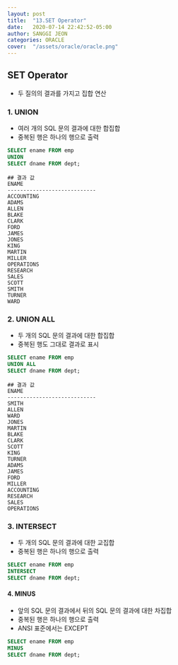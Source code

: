 ```yaml
---
layout: post
title:  "13.SET Operator"
date:   2020-07-14 22:42:52-05:00
author: SANGGI JEON
categories: ORACLE
cover:  "/assets/oracle/oracle.png"
---
```

## SET Operator

- 두 질의의 결과를 가지고 집합 연산

### 1. UNION

- 여러 개의 SQL 문의 결과에 대한 합집합
- 중복된 행은 하나의 행으로 출력

```sql
SELECT ename FROM emp
UNION
SELECT dname FROM dept;
```

```shell
## 결과 값
ENAME
----------------------------
ACCOUNTING
ADAMS
ALLEN
BLAKE
CLARK
FORD
JAMES
JONES
KING
MARTIN
MILLER
OPERATIONS
RESEARCH
SALES
SCOTT
SMITH
TURNER
WARD
```

### 2. UNION ALL

- 두 개의 SQL 문의 결과에 대한 합집합
- 중복된 행도 그대로 결과로 표시

```sql
SELECT ename FROM emp
UNION ALL
SELECT dname FROM dept;
```

```shell
## 결과 값
ENAME
----------------------------
SMITH
ALLEN
WARD
JONES
MARTIN
BLAKE
CLARK
SCOTT
KING
TURNER
ADAMS
JAMES
FORD
MILLER
ACCOUNTING
RESEARCH
SALES
OPERATIONS
```

### 3. INTERSECT

- 두 개의 SQL 문의 결과에 대한 교집합
- 중복된 행은 하나의 행으로 출력

```sql
SELECT ename FROM emp
INTERSECT
SELECT dname FROM dept;
```

#### 4. MINUS

- 앞의 SQL 문의 결과에서 뒤의 SQL 문의 결과에 대한 차집합
- 중복된 행은 하나의 행으로 출력
- ANSI 표준에서는 EXCEPT

```sql
SELECT ename FROM emp
MINUS
SELECT dname FROM dept;
```

###
